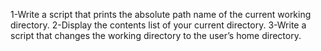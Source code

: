 1-Write a script that prints the absolute path name of the current working directory.
2-Display the contents list of your current directory.
3-Write a script that changes the working directory to the user’s home directory.
